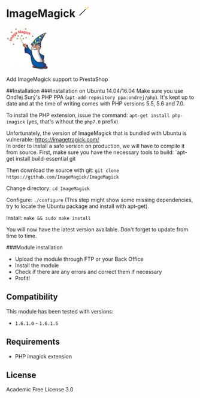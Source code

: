 # ImageMagick ![ImageMagick](/logo.gif)
![ImageMagick](/logo.png)

Add ImageMagick support to PrestaShop

##Installation
###Installation on Ubuntu 14.04/16.04
Make sure you use Ondřej Surý's PHP PPA (`apt-add-repository ppa:ondrej/php`). It's kept up to date and at the time of writing comes with PHP versions 5.5, 5.6 and 7.0.
 
To install the PHP extension, issue the command:
`apt-get install php-imagick`
(yes, that's without the `php7.0` prefix)
 
Unfortunately, the version of ImageMagick that is bundled with Ubuntu is vulnerable: https://imagetragick.com/  
In order to install a safe version on production, we will have to compile it from source.
First, make sure you have the necessary tools to build:
`apt-get install build-essential git 
 
Then download the source with git:
`git clone https://github.com/ImageMagick/ImageMagick`
 
Change directory:
`cd ImageMagick`
 
Configure:
`./configure`
(This step might show some missing dependencies, try to locate the Ubuntu package and install with apt-get).
 
Install:
`make && sudo make install`
 
You will now have the latest version available. Don't forget to update from time to time.
 
###Module installation
- Upload the module through FTP or your Back Office
- Install the module
- Check if there are any errors and correct them if necessary
- Profit!

## Compatibility
This module has been tested with versions:
- `1.6.1.0` - `1.6.1.5`

## Requirements
- PHP imagick extension

## License
Academic Free License 3.0
